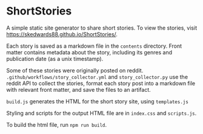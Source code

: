 # ShortStories

A simple static site generator to share short stories. To view the stories, visit https://skedwards88.github.io/ShortStories/.

Each story is saved as a markdown file in the `contents` directory. Front matter contains metadata about the story, including its genres and publication date (as a unix timestamp).

Some of these stories were originally posted on reddit. `.github/workflows/story_collector.yml` and `story_collector.py` use the reddit API to collect the stories, format each story post into a markdown file with relevant front matter, and save the files to an artifact.


`build.js` generates the HTML for the short story site, using `templates.js`

Styling and scripts for the output HTML file are in `index.css` and `scripts.js`. 

To build the html file, run `npm run build`.